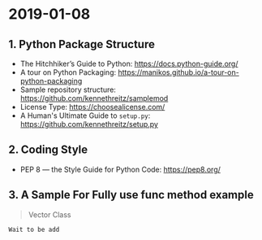# 2019-01-08  
## 1. Python Package Structure  
- The Hitchhiker’s Guide to Python: https://docs.python-guide.org/  
- A tour on Python Packaging: https://manikos.github.io/a-tour-on-python-packaging  
- Sample repository structure:      https://github.com/kennethreitz/samplemod  
- License Type: https://choosealicense.com/  
- A Human's Ultimate Guide to `setup.py`:  https://github.com/kennethreitz/setup.py  

## 2. Coding Style  
- PEP 8 — the Style Guide for Python Code:  https://pep8.org/  

## 3. A Sample For Fully use __func__ method example  
> Vector Class  
```
Wait to be add
```
